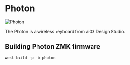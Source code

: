 # Photon

![Photon]()

The Photon is a wireless keyboard from ai03 Design Studio.  

## Building Photon ZMK firmware

```
west build -p -b photon
```
